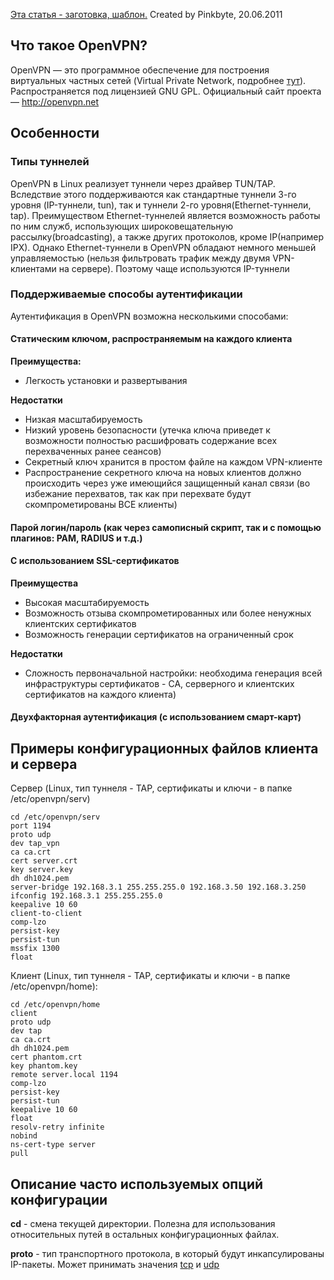 <u>Эта статья - заготовка, шаблон.</u> Created by Pinkbyte, 20.06.2011

## Что такое OpenVPN?

OpenVPN — это программное обеспечение для построения виртуальных частных
сетей (Virtual Private Network, подробнее
[тут](http://ru.wikipedia.org/wiki/VPN)). Распространяется под
лицензией GNU GPL. Официальный сайт проекта —
<http://openvpn.net>

## Особенности

### Типы туннелей

OpenVPN в Linux реализует туннели через драйвер TUN/TAP. Вследствие
этого поддерживаются как стандартные туннели 3-го уровня
(IP-туннели, tun), так и туннели 2-го уровня(Ethernet-туннели,
tap). Преимуществом Ethernet-туннелей является возможность работы по ним
служб, использующих широковещательную рассылку(broadcasting), а также
других протоколов, кроме IP(например IPX). Однако Ethernet-туннели в
OpenVPN обладают немного меньшей управляемостью (нельзя фильтровать
трафик между двумя VPN-клиентами на сервере). Поэтому чаще
используются IP-туннели

### Поддерживаемые способы аутентификации

Аутентификация в OpenVPN возможна несколькими способами:

#### Статическим ключом, распространяемым на каждого клиента

**Преимущества:**

  - Легкость установки и развертывания

**Недостатки**

  - Низкая масштабируемость
  - Низкий уровень безопасности (утечка ключа приведет к возможности
    полностью расшифровать содержание всех перехваченных ранее
    сеансов)
  - Секретный ключ хранится в простом файле на каждом VPN-клиенте
  - Распространение секретного ключа на новых клиентов должно
    происходить через уже имеющийся защищенный канал связи
    (во избежание перехватов, так как при перехвате будут
    скомпрометированы ВСЕ клиенты)

#### Парой логин/пароль (как через самописный скрипт, так и с помощью плагинов: PAM, RADIUS и т.д.)

#### С использованием SSL-сертификатов

**Преимущества**

  - Высокая масштабируемость
  - Возможность отзыва скомпрометированных или более ненужных клиентских
    сертификатов
  - Возможность генерации сертификатов на ограниченный срок

**Недостатки**

  - Сложность первоначальной настройки: необходима генерация всей
    инфраструктуры сертификатов - CA, серверного и клиентских
    сертификатов на каждого клиента)

#### Двухфакторная аутентификация (с использованием смарт-карт)

## Примеры конфигурационных файлов клиента и сервера

Сервер (Linux, тип туннеля - TAP, сертификаты и ключи - в папке
/etc/openvpn/serv)

    cd /etc/openvpn/serv
    port 1194
    proto udp
    dev tap_vpn
    ca ca.crt
    cert server.crt
    key server.key
    dh dh1024.pem
    server-bridge 192.168.3.1 255.255.255.0 192.168.3.50 192.168.3.250
    ifconfig 192.168.3.1 255.255.255.0
    keepalive 10 60
    client-to-client
    comp-lzo
    persist-key
    persist-tun
    mssfix 1300
    float

Клиент (Linux, тип туннеля - TAP, сертификаты и ключи - в папке
/etc/openvpn/home):

    cd /etc/openvpn/home
    client
    proto udp
    dev tap
    ca ca.crt
    dh dh1024.pem
    cert phantom.crt
    key phantom.key
    remote server.local 1194
    comp-lzo
    persist-key
    persist-tun
    keepalive 10 60
    float
    resolv-retry infinite
    nobind
    ns-cert-type server
    pull

## Описание часто используемых опций конфигурации

**cd** - смена текущей директории. Полезна для использования
относительных путей в остальных конфигурационных файлах.

**proto** - тип транспортного протокола, в который будут инкапсулированы
IP-пакеты. Может принимать значения <u>tcp</u> и <u>udp</u>